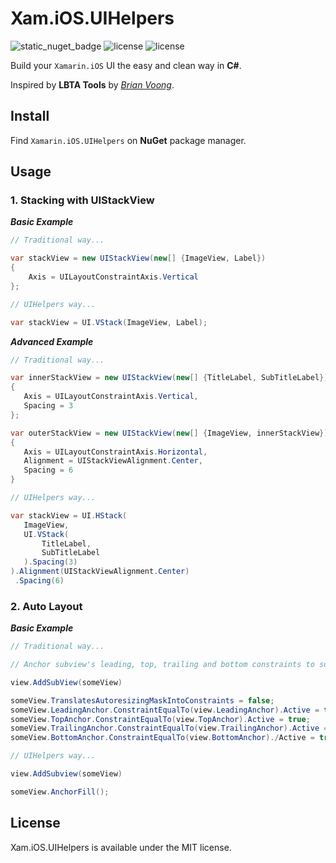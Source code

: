 Xam.iOS.UIHelpers
=============================================================
![static_nuget_badge](https://img.shields.io/static/v1?label=NuGet&message=v0.1.0-alpha&color=brightgreen)
![license](https://img.shields.io/static/v1?label=License&message=MIT&color=blue)
![license](https://img.shields.io/static/v1?label=Platform&message=Xamarin.iOS&color=orange)

Build your `Xamarin.iOS` UI the easy and clean way in **C#**.

Inspired by **LBTA Tools** by [*Brian Voong*](https://github.com/bhlvoong/LBTATools).

## Install

Find `Xamarin.iOS.UIHelpers` on **NuGet** package manager.

## Usage

### 1. Stacking with UIStackView

***Basic Example***

```c#
// Traditional way...

var stackView = new UIStackView(new[] {ImageView, Label}) 
{
    Axis = UILayoutConstraintAxis.Vertical
};
```

```c#
// UIHelpers way...

var stackView = UI.VStack(ImageView, Label);
```

***Advanced Example***

```c#
// Traditional way...

var innerStackView = new UIStackView(new[] {TitleLabel, SubTitleLabel})
{
   Axis = UILayoutConstraintAxis.Vertical,
   Spacing = 3
};

var outerStackView = new UIStackView(new[] {ImageView, innerStackView})
{
   Axis = UILayoutConstraintAxis.Horizontal,
   Alignment = UIStackViewAlignment.Center,
   Spacing = 6
}
```

```c#
// UIHelpers way...

var stackView = UI.HStack(
   ImageView,
   UI.VStack(
       TitleLabel,
       SubTitleLabel
   ).Spacing(3)
).Alignment(UIStackViewAlignment.Center)
 .Spacing(6)
```

### 2. Auto Layout

***Basic Example***

```c#
// Traditional way...

// Anchor subview's leading, top, trailing and bottom constraints to superviews, respectively.

view.AddSubView(someView)

someView.TranslatesAutoresizingMaskIntoConstraints = false;
someView.LeadingAnchor.ConstraintEqualTo(view.LeadingAnchor).Active = true;
someView.TopAnchor.ConstraintEqualTo(view.TopAnchor).Active = true;
someView.TrailingAnchor.ConstraintEqualTo(view.TrailingAnchor).Active = true;
someView.BottomAnchor.ConstraintEqualTo(view.BottomAnchor)./Active = true;
```

```c#
// UIHelpers way...

view.AddSubview(someView)

someView.AnchorFill();
```

## License

Xam.iOS.UIHelpers is available under the MIT license.
